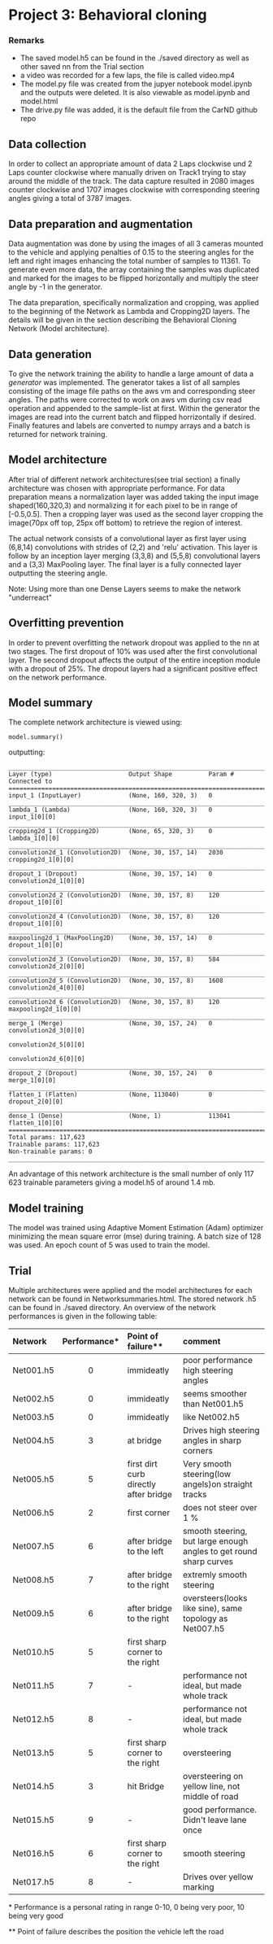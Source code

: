 # Project 3: Behavioral cloning

### Remarks

* The saved model.h5 can be found in the ./saved directory as well as other saved nn from the Trial section
* a video was recorded for a few laps, the file is called video.mp4
* The model.py file was created from the jupyer notebook model.ipynb and the outputs were deleted. It is also viewable as model.ipynb and model.html
* The drive.py file was added, it is the default file from the CarND github repo

## Data collection

In order to collect an appropriate amount of data 2 Laps clockwise und 2 Laps counter clockwise where manually driven on Track1 trying to stay around the middle of the track.
The data capture resulted in 2080 images counter clockwise and 1707 images clockwise with corresponding steering angles giving a total of 3787 images.

## Data preparation and augmentation

Data augmentation was done by using the images of all 3 cameras mounted to the vehicle and applying penalties of 0.15 to the steering angles for the left and right images enhancing the total number of samples to 11361. 
To generate even more data, the array containing the samples was duplicated and marked for the images to be flipped horizontally and multiply the steer angle by -1 in the generator.

The data preparation, specifically normalization and cropping, was applied to the beginning of the Network as Lambda and Cropping2D layers. The details will be given in the section describing the Behavioral Cloning Network (Model architecture).

## Data generation 

To give the network training the ability to handle a large amount of data a *generator* was implemented. The generator takes a list of all samples consisting of the image file paths on the aws vm and corresponding steer angles. The paths were corrected to work on aws vm during csv read operation and appended to the sample-list at first. Within the generator the images are read into the current batch and flipped horrizontally if desired. Finally features and labels are converted to numpy arrays and a batch is returned for network training.

## Model architecture

After trial of different network architectures(see trial section) a finally architecture was chosen with appropriate performance.
For data preparation means a normalization layer was added taking the input image shaped(160,320,3) and normalizing it for each pixel to be in range of [-0.5,0.5]. Then a cropping layer was used as the second layer cropping the image(70px off top, 25px off bottom) to retrieve the region of interest.

The actual network consists of a convolutional layer as first layer using (6,8,14) convolutions with strides of (2,2) and 'relu' activation. This layer is follow by an inception layer merging (3,3,8) and (5,5,8) convolutional layers and a (3,3) MaxPooling layer. The final layer is a fully connected layer outputting the steering angle.

Note: Using more than one Dense Layers seems to make the network "underreact"

## Overfitting prevention

In order to prevent overfitting the network dropout was applied to the nn at two stages. The first dropout of 10% was used after the first convolutional layer. The second dropout affects the output of the entire inception module with a dropout of 25%. The dropout layers had a significant positive effect on the network performance.

## Model summary

The complete network architecture is viewed using:
```
model.summary()
```
outputting:
```
____________________________________________________________________________________________________
Layer (type)                     Output Shape          Param #     Connected to                     
====================================================================================================
input_1 (InputLayer)             (None, 160, 320, 3)   0                                            
____________________________________________________________________________________________________
lambda_1 (Lambda)                (None, 160, 320, 3)   0           input_1[0][0]                    
____________________________________________________________________________________________________
cropping2d_1 (Cropping2D)        (None, 65, 320, 3)    0           lambda_1[0][0]                   
____________________________________________________________________________________________________
convolution2d_1 (Convolution2D)  (None, 30, 157, 14)   2030        cropping2d_1[0][0]               
____________________________________________________________________________________________________
dropout_1 (Dropout)              (None, 30, 157, 14)   0           convolution2d_1[0][0]            
____________________________________________________________________________________________________
convolution2d_2 (Convolution2D)  (None, 30, 157, 8)    120         dropout_1[0][0]                  
____________________________________________________________________________________________________
convolution2d_4 (Convolution2D)  (None, 30, 157, 8)    120         dropout_1[0][0]                  
____________________________________________________________________________________________________
maxpooling2d_1 (MaxPooling2D)    (None, 30, 157, 14)   0           dropout_1[0][0]                  
____________________________________________________________________________________________________
convolution2d_3 (Convolution2D)  (None, 30, 157, 8)    584         convolution2d_2[0][0]            
____________________________________________________________________________________________________
convolution2d_5 (Convolution2D)  (None, 30, 157, 8)    1608        convolution2d_4[0][0]            
____________________________________________________________________________________________________
convolution2d_6 (Convolution2D)  (None, 30, 157, 8)    120         maxpooling2d_1[0][0]             
____________________________________________________________________________________________________
merge_1 (Merge)                  (None, 30, 157, 24)   0           convolution2d_3[0][0]            
                                                                   convolution2d_5[0][0]            
                                                                   convolution2d_6[0][0]            
____________________________________________________________________________________________________
dropout_2 (Dropout)              (None, 30, 157, 24)   0           merge_1[0][0]                    
____________________________________________________________________________________________________
flatten_1 (Flatten)              (None, 113040)        0           dropout_2[0][0]                  
____________________________________________________________________________________________________
dense_1 (Dense)                  (None, 1)             113041      flatten_1[0][0]                  
====================================================================================================
Total params: 117,623
Trainable params: 117,623
Non-trainable params: 0
____________________________________________________________________________________________________
```

An advantage of this network architecture is the small number of only 117 623 trainable parameters giving a model.h5 of around 1.4 mb.

## Model training

The model was trained using Adaptive Moment Estimation (Adam) optimizer minimizing the mean square error (mse) during training. A batch size of 128 was used. An epoch count of 5 was used to train the model.

## Trial

Multiple architectures were applied and the model architectures for each network can be found in Networksummaries.html. The stored network .h5 can be found in ./saved directory.
An overview of the network performances is given in the following table:

| Network | Performance\* | Point of failure\*\* | comment |
|:---|:-:|:---|:---|
|Net001.h5|0|immideatly|poor performance high steering angles|
|Net002.h5|0|immideatly|seems smoother than Net001.h5|
|Net003.h5|0|immideatly|like Net002.h5|
|Net004.h5|3|at bridge|Drives high steering angles in sharp corners|
|Net005.h5|5|first dirt curb directly after bridge|Very smooth steering(low angels)on straight tracks|
|Net006.h5|2|first corner|does not steer over 1 %|
|Net007.h5|6|after bridge to the left|smooth steering, but large enough angles to get round sharp curves|
|Net008.h5|7|after bridge to the right|extremly smooth steering|
|Net009.h5|6|after bridge to the right|oversteers(looks like sine), same topology as Net007.h5|
|Net010.h5|5|first sharp corner to the right|
|Net011.h5|7|-|performance not ideal, but made whole track|
|Net012.h5|8|-|performance not ideal, but made whole track|
|Net013.h5|5|first sharp corner to the right|oversteering|
|Net014.h5|3|hit Bridge|oversteering on yellow line, not middle of road|
|Net015.h5|9|-|good performance. Didn't leave lane once|
|Net016.h5|6|first sharp corner to the right|smooth steering|
|Net017.h5|8|-|Drives over yellow marking|

\* Performance is a personal rating in range 0-10, 0 being very poor, 10 being very good

\*\* Point of failure describes the position the vehicle left the road
